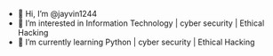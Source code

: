 - 👋 Hi, I’m @jayvin1244
- 👀 I’m interested in Information Technology | cyber security | Ethical Hacking
- 🌱 I’m currently learning Python | cyber security | Ethical Hacking 

<!---
jayvin1244/jayvin1244 is a ✨ special ✨ repository because its `README.md` (this file) appears on your GitHub profile.
You can click the Preview link to take a look at your changes.
--->
